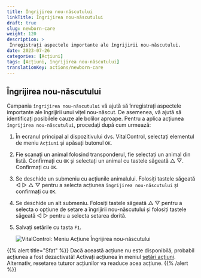 ```yaml
---
title: Îngrijirea nou-născutului
linkTitle: Îngrijirea nou-născutului
draft: true
slug: newborn-care
weight: 120
description: >
 Înregistrați aspectele importante ale îngrijirii nou-născutului.
date: 2023-07-26
categories: [Acțiuni]
tags: [Acțiuni, îngrijirea nou-născutului]
translationKey: actions/newborn-care
---
```


## Îngrijirea nou-născutului

Campania `îngrijirea nou-născutului` vă ajută să înregistrați aspectele importante ale îngrijirii unui vițel nou-născut. De asemenea, vă ajută să identificați posibilele cauze ale bolilor
aproape. Pentru a aplica acțiunea `îngrijirea nou-născutului`, procedați după cum urmează:

1. În ecranul principal al dispozitivului dvs. VitalControl, selectați elementul de meniu `Acțiuni` și apăsați butonul `OK`.

2. Fie scanați un animal folosind transponderul, fie selectați un animal din listă. Confirmați cu `OK` și selectați un animal cu tastele săgeată △ ▽. Confirmați cu `OK`.

3. Se deschide un submeniu cu acțiunile animalului. Folosiți tastele săgeată ◁ ▷ △ ▽ pentru a selecta acțiunea `îngrijirea nou-născutului` și confirmați cu `OK`.

4. Se deschide un alt submeniu. Folosiți tastele săgeată △ ▽ pentru a selecta o opțiune de setare a îngrijirii nou-născutului și folosiți tastele săgeată ◁ ▷ pentru a selecta setarea dorită.

5. Salvați setările cu tasta `F1`.

    ![VitalControl: Meniu Acțiune Îngrijirea nou-născutului](../images/newborncare.png "Îngrijirea nou-născutului")

{{% alert title="Sfat" %}}
Dacă această acțiune nu este disponibilă, probabil acțiunea a fost dezactivată! Activați acțiunea în meniul [setări acțiuni](../setting/). Alternativ, resetarea tuturor acțiunilor va readuce acea acțiune.
{{% /alert %}}
